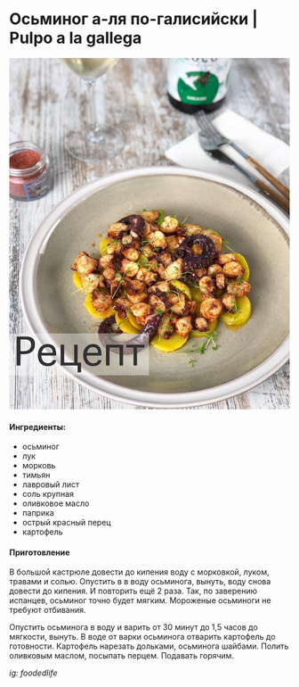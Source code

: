 ﻿---
image: ../pics/59585091_2221584628152238_7303223946823113133_n.jpg
---
# Осьминог а-ля по-галисийски \| Pulpo a la gallega

![Pulpo a la gallega](../pics/59585091_2221584628152238_7303223946823113133_n.jpg)

#### Ингредиенты:

* осьминог
* лук
* морковь
* тимьян
* лавровый лист
* соль крупная
* оливковое масло
* паприка
* острый красный перец
* картофель

#### Приготовление

В большой кастрюле довести до кипения воду с морковкой, луком, травами и солью. Опустить в  в воду осьминога, вынуть, воду снова довести до кипения. И повторить ещё 2 раза. Так, по заверению испанцев, осьминог точно будет мягким. Мороженые осьминоги не требуют отбивания.

Опустить осьминога в воду и варить от 30 минут до 1,5 часов до мягкости, вынуть. В воде от варки осьминога отварить картофель до готовности. Картофель нарезать дольками, осьминога шайбами. Полить оливковым маслом, посыпать перцем. Подавать горячим.

*ig: foodedlife*
